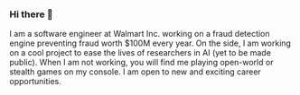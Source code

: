 ### Hi there 👋

I am a software engineer at Walmart Inc. working on a fraud detection engine preventing fraud worth $100M every year. On the side, I am working on a cool project to ease the lives of researchers in AI (yet to be made public). When I am not working, you will find me playing open-world or stealth games on my console. I am open to new and exciting career opportunities.

<!--
**virajmavani/virajmavani** is a ✨ _special_ ✨ repository because its `README.md` (this file) appears on your GitHub profile.

Here are some ideas to get you started:

- 🔭 I’m currently working on ...
- 🌱 I’m currently learning ...
- 👯 I’m looking to collaborate on ...
- 🤔 I’m looking for help with ...
- 💬 Ask me about ...
- 📫 How to reach me: ...
- 😄 Pronouns: ...
- ⚡ Fun fact: ...
-->
